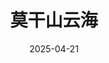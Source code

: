 ---
title: "莫干山云海"
date: 2025-04-21 # 从原始文件名中提取的日期
description: "清晨的莫干山，云雾缭绕，山峦起伏，远处的阳光透过云层洒下，呈现出一幅壮丽的云海景观。"
thumbnail: "/images/sky-eye/moganshan-yunhai-thumb.jpg"  # 缩略图路径
panorama_image: "/images/sky-eye/optimized/moganshan-yunhai.webp"   # 优化后的全景图路径
draft: false
tags: ["浙江", "莫干山", "云海", "日出"]
--- 
